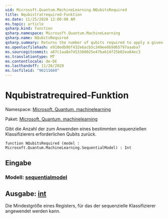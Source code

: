 ```yaml
---
uid: Microsoft.Quantum.MachineLearning.NQubitsRequired
title: Nqubistratrequired-Funktion
ms.date: 11/25/2020 12:00:00 AM
ms.topic: article
qsharp.kind: function
qsharp.namespace: Microsoft.Quantum.MachineLearning
qsharp.name: NQubitsRequired
qsharp.summary: Returns the number of qubits required to apply a given sequential classifier.
ms.openlocfilehash: e910edb9bf432e6acb5c349ee6b9d65797aaaba7
ms.sourcegitcommit: a87c1aa8e7453360025e47ba614f25b02ea84ec3
ms.translationtype: MT
ms.contentlocale: de-DE
ms.lasthandoff: 11/26/2020
ms.locfileid: "96211660"
---
```

# <a name="nqubitsrequired-function"></a>Nqubistratrequired-Funktion

Namespace: [Microsoft. Quantum. machinelearning](xref:Microsoft.Quantum.MachineLearning)

Paket: [Microsoft. Quantum. machinelearning](https://nuget.org/packages/Microsoft.Quantum.MachineLearning)


Gibt die Anzahl der zum Anwenden eines bestimmten sequenziellen Klassifizierers erforderlichen Qubits zurück.

```qsharp
function NQubitsRequired (model : Microsoft.Quantum.MachineLearning.SequentialModel) : Int
```


## <a name="input"></a>Eingabe

### <a name="model--sequentialmodel"></a>Modell: [sequentialmodel](xref:Microsoft.Quantum.MachineLearning.SequentialModel)





## <a name="output--int"></a>Ausgabe: [int](xref:microsoft.quantum.lang-ref.int)

Die Mindestgröße eines Registers, für das der sequenzielle Klassifizierer angewendet werden kann.